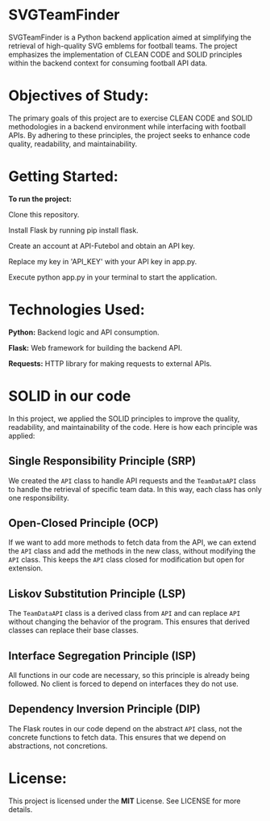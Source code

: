 # SVGTeamFinder
SVGTeamFinder is a Python backend application aimed at simplifying the retrieval of high-quality SVG emblems for football teams. The project emphasizes the implementation of CLEAN CODE and SOLID principles within the backend context for consuming football API data.


# Objectives of Study:
The primary goals of this project are to exercise CLEAN CODE and SOLID methodologies in a backend environment while interfacing with football APIs. By adhering to these principles, the project seeks to enhance code quality, readability, and maintainability.


# Getting Started:
**To run the project:**

Clone this repository.

Install Flask by running pip install flask.

Create an account at API-Futebol and obtain an API key.

Replace my key in 'API_KEY' with your API key in app.py.

Execute python app.py in your terminal to start the application.


# Technologies Used:
**Python:** Backend logic and API consumption.

**Flask:** Web framework for building the backend API.

**Requests:** HTTP library for making requests to external APIs.


# SOLID in our code

In this project, we applied the SOLID principles to improve the quality, readability, and maintainability of the code. Here is how each principle was applied:

## Single Responsibility Principle (SRP)

We created the `API` class to handle API requests and the `TeamDataAPI` class to handle the retrieval of specific team data. In this way, each class has only one responsibility.

## Open-Closed Principle (OCP)

If we want to add more methods to fetch data from the API, we can extend the `API` class and add the methods in the new class, without modifying the `API` class. This keeps the `API` class closed for modification but open for extension.

## Liskov Substitution Principle (LSP)

The `TeamDataAPI` class is a derived class from `API` and can replace `API` without changing the behavior of the program. This ensures that derived classes can replace their base classes.

## Interface Segregation Principle (ISP)

All functions in our code are necessary, so this principle is already being followed. No client is forced to depend on interfaces they do not use.

## Dependency Inversion Principle (DIP)

The Flask routes in our code depend on the abstract `API` class, not the concrete functions to fetch data. This ensures that we depend on abstractions, not concretions.


# License:
This project is licensed under the **MIT** License. See LICENSE for more details.